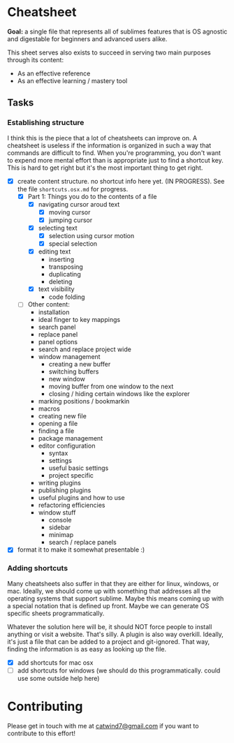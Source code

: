 # Cheatsheet

**Goal:** a single file that represents all of sublimes features that is OS agnostic and digestable for beginners and advanced users alike.

This sheet serves also exists to succeed in serving two main purposes through its content:

* As an effective reference
* As an effective learning / mastery tool

## Tasks

### Establishing structure

I think this is the piece that a lot of cheatsheets can improve on. A cheatsheet is useless if the information is organized in such a way that commands are difficult to find. When you're programming, you don't want to expend more mental effort than is appropriate just to find a shortcut key. This is hard to get right but it's the most important thing to get right.

- [x] create content structure. no shortcut info here yet. (IN PROGRESS). See the file `shortcuts.osx.md` for progress.
    - [x] Part 1: Things you do to the contents of a file
        - [x] navigating cursor aroud text
            - [x] moving cursor
            - [x] jumping cursor
        - [x] selecting text
            - [x] selection using cursor motion
            - [x] special selection
        - [x] editing text
            - inserting
            - transposing
            - duplicating
            - deleting
        - [x] text visibility
            - code folding
    - [ ] Other content:
        - installation
        - ideal finger to key mappings
        - search panel
        - replace panel
        - panel options
        - search and replace project wide
        - window management
            - creating a new buffer
            - switching buffers
            - new window
            - moving buffer from one window to the next
            - closing / hiding certain windows like the explorer
        - marking positions / bookmarkin
        - macros
        - creating new file
        - opening a file
        - finding a file
        - package management
        - editor configuration
            - syntax
            - settings
            - useful basic settings
            - project specific
        - writing plugins
        - publishing plugins
        - useful plugins and how to use
        - refactoring efficiencies
        - window stuff
            - console
            - sidebar
            - minimap
            - search / replace panels

- [x] format it to make it somewhat presentable :)

### Adding shortcuts

Many cheatsheets also suffer in that they are either for linux, windows, or mac. Ideally, we should come up with something that addresses all the operating systems that support sublime. Maybe this means coming up with a special notation that is defined up front. Maybe we can generate OS specific sheets programmatically.

Whatever the solution here will be, it should NOT force people to install anything or visit a website. That's silly. A plugin is also way overkill. Ideally, it's just a file that can be added to a project and git-ignored. That way, finding the information is as easy as looking up the file.

- [x] add shortcuts for mac osx
- [ ] add shortcuts for windows (we should do this programmatically. could use some outside help here)

# Contributing

Please get in touch with me at catwind7@gmail.com if you want to contribute to this effort!
